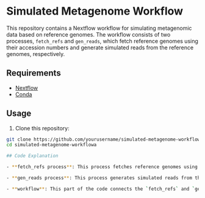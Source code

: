 # Simulated Metagenome Workflow

This repository contains a Nextflow workflow for simulating metagenomic data based on reference genomes. The workflow consists of two processes, `fetch_refs` and `gen_reads`, which fetch reference genomes using their accession numbers and generate simulated reads from the reference genomes, respectively.

## Requirements

- [Nextflow](https://www.nextflow.io/docs/latest/getstarted.html#installation)
- [Conda](https://conda.io/projects/conda/en/latest/user-guide/install/index.html)

## Usage

1. Clone this repository:

```bash
git clone https://github.com/yourusername/simulated-metagenome-workflow.git
cd simulated-metagenome-workflowa

## Code Explanation

- **fetch_refs process**: This process fetches reference genomes using their accession numbers. The input is a row from the metadata manifest file, and the output is a tuple containing the row, the reference genome FASTA file, and stdout. The `ref_fetch.py` script is called with the accession number, email, total reads, and proportion as arguments.

- **gen_reads process**: This process generates simulated reads from the reference genomes using the `badread` package. The input is a tuple containing the row from the metadata manifest file, the reference genome FASTA file, and the number of reads to generate. The output includes a tuple containing the row, the reference genome FASTA file, and taxonomic metadata, as well as a FASTQ file with the simulated reads for each taxon.

- **workflow**: This part of the code connects the `fetch_refs` and `gen_reads` processes using the `manifest_ch` channel. The output FASTQ files from the `gen_reads` process are collected into a single file called "simulated_metagenome.fastq" and stored in the specified output directory.
